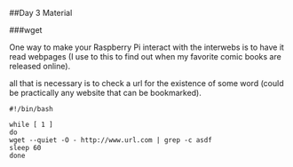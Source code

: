 ##Day 3 Material


###wget

One way to make your Raspberry Pi interact with the interwebs is to have it read webpages (I use to this to find out when my favorite comic books are released online).

all that is necessary is to check a url for the existence of some word (could be practically any website that can be bookmarked).
 
```
#!/bin/bash

while [ 1 ] 
do 
wget --quiet -O - http://www.url.com | grep -c asdf
sleep 60
done
```


